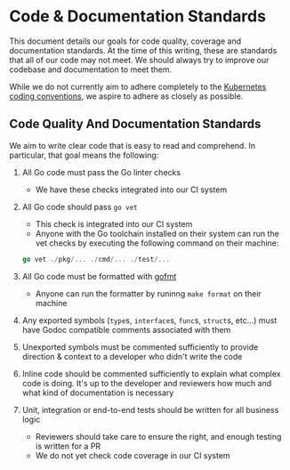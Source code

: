 # Code & Documentation Standards

This document details our goals for code quality, coverage and documentation standards. At the time
of this writing, these are standards that all of our code may not meet. We should always try to
improve our codebase and documentation to meet them.

While we do not currently aim to adhere completely to the
[Kubernetes coding conventions](https://github.com/kubernetes/community/blob/master/contributors/devel/coding-conventions.md),
we aspire to adhere as closely as possible.

## Code Quality And Documentation Standards

We aim to write clear code that is easy to read and comprehend. In particular, that goal means the
following:

1. All Go code must pass the Go linter checks
    - We have these checks integrated into our CI system
2. All Go code should pass `go vet`
    - This check is integrated into our CI system
    - Anyone with the Go toolchain installed on their system can run the vet checks by executing the
    following command on their machine:

    ```go
    go vet ./pkg/... ./cmd/... ./test/...
    ```
3. All Go code must be formatted with [gofmt](https://golang.org/cmd/gofmt/)
    - Anyone can run the formatter by runinng `make format` on their machine
4. Any exported symbols (`type`s, `interface`s, `func`s, `struct`s, etc...) must have Godoc
compatible comments associated with them
5. Unexported symbols must be commented sufficiently to provide direction & context to a developer
who didn't write the code
6. Inline code should be commented sufficiently to explain what complex code is doing. It's up to
the developer and reviewers how much and what kind of documentation is necessary
7. Unit, integration or end-to-end tests should be written for all business logic
    - Reviewers should take care to ensure the right, and enough testing is written for a PR
    - We do not yet check code coverage in our CI system
